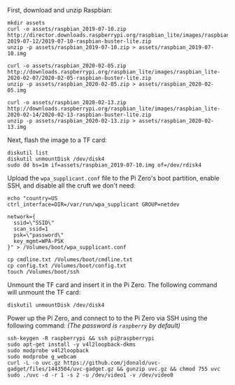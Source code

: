First, download and unzip Raspbian:

```
mkdir assets
curl -o assets/raspbian_2019-07-10.zip http://director.downloads.raspberrypi.org/raspbian_lite/images/raspbian_lite-2019-07-12/2019-07-10-raspbian-buster-lite.zip
unzip -p assets/raspbian_2019-07-10.zip > assets/raspbian_2019-07-10.img

curl -o assets/raspbian_2020-02-05.zip http://downloads.raspberrypi.org/raspbian_lite/images/raspbian_lite-2020-02-07/2020-02-05-raspbian-buster-lite.zip
unzip -p assets/raspbian_2020-02-05.zip > assets/raspbian_2020-02-05.img

curl -o assets/raspbian_2020-02-13.zip http://downloads.raspberrypi.org/raspbian_lite/images/raspbian_lite-2020-02-14/2020-02-13-raspbian-buster-lite.zip
unzip -p assets/raspbian_2020-02-13.zip > assets/raspbian_2020-02-13.img
```

Next, flash the image to a TF card:

```
diskutil list
diskutil unmountDisk /dev/disk4
sudo dd bs=1m if=assets/raspbian_2019-07-10.img of=/dev/rdisk4
```

Upload the `wpa_supplicant.conf` file to the Pi Zero's boot partition, enable SSH, and disable all the cruft we don't need:

```
echo "country=US
ctrl_interface=DIR=/var/run/wpa_supplicant GROUP=netdev

network={
  ssid=\"SSID\"
  scan_ssid=1
  psk=\"password\"
  key_mgmt=WPA-PSK
}" > /Volumes/boot/wpa_supplicant.conf

cp cmdline.txt /Volumes/boot/cmdline.txt
cp config.txt /Volumes/boot/config.txt
touch /Volumes/boot/ssh
```

Unmount the TF card and insert it in the Pi Zero. The following command will unmount the TF card:

```
diskutil unmountDisk /dev/disk4
```

Power up the Pi Zero, and connect to to the Pi Zero via SSH using the following command: _(The password is `raspberry` by default)_

```
ssh-keygen -R raspberrypi && ssh pi@raspberrypi
sudo apt-get install -y v4l2loopback-dkms
sudo modprobe v4l2loopback
sudo modprobe g_webcam
curl -L -o uvc.gz https://github.com/jdonald/uvc-gadget/files/1443504/uvc-gadget.gz && gunzip uvc.gz && chmod 755 uvc
sudo ./uvc -d -r 1 -s 2 -u /dev/video1 -v /dev/video0
```